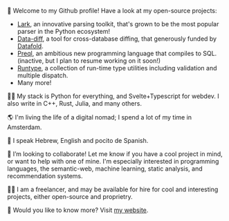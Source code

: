 👋 Welcome to my Github profile! Have a look at my open-source projects:
- [Lark](https://github.com/lark-parser/lark), an innovative parsing toolkit, that's grown to be the most popular parser in the Python ecosystem!
- [Data-diff](https://github.com/datafold/data-diff), a tool for cross-database diffing, that generously funded by [Datafold](https://github.com/datafold/).
- [Preql](https://github.com/erezsh/Preql), an ambitious new programming language that compiles to SQL. (inactive, but I plan to resume working on it soon!)
- [Runtype](https://github.com/erezsh/runtype), a collection of run-time type utilities including validation and multiple dispatch. 
- Many more!

👩‍💻 My stack is Python for everything, and Svelte+Typescript for webdev. I also write in C++, Rust, Julia, and many others.

🌎 I'm living the life of a digital nomad; I spend a lot of my time in Amsterdam.

👅 I speak Hebrew, English and pocito de Spanish.

💞️ I’m looking to collaborate! Let me know if you have a cool project in mind, or want to help with one of mine. I'm especially interested in programming languages, the semantic-web, machine learning, static analysis, and recommendation systems.

👷‍♂️ I am a freelancer, and may be available for hire for cool and interesting projects, either open-source and proprietry.

🔗 Would you like to know more? Visit [my website](https://www.erezsh.com/professional/).
